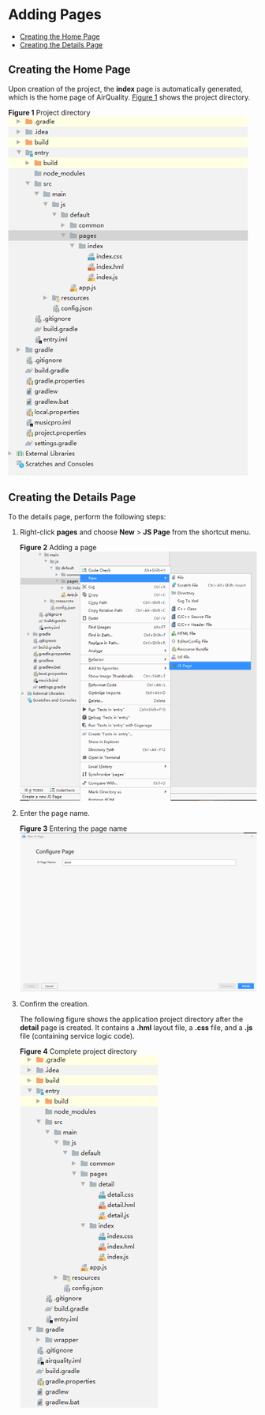 # Adding Pages<a name="EN-US_TOPIC_0000001054607703"></a>

-   [Creating the Home Page](#section16935511143715)
-   [Creating the Details Page](#section122131729173819)

## Creating the Home Page<a name="section16935511143715"></a>

Upon creation of the project, the  **index**  page is automatically generated, which is the home page of AirQuality.  [Figure 1](#fig16545205773718)  shows the project directory.

**Figure  1**  Project directory<a name="fig16545205773718"></a>  
![](figure/project-directory.png "project-directory")

## Creating the Details Page<a name="section122131729173819"></a>

To the details page, perform the following steps:

1.  Right-click  **pages**  and choose  **New**  \>  **JS Page**  from the shortcut menu.

    **Figure  2**  Adding a page<a name="fig18740145216410"></a>  
    ![](figure/adding-a-page.png "adding-a-page")

2.  Enter the page name.

    **Figure  3**  Entering the page name<a name="fig48491266714"></a>  
    ![](figure/entering-the-page-name.png "entering-the-page-name")

3.  Confirm the creation.

    The following figure shows the application project directory after the  **detail**  page is created. It contains a  **.hml**  layout file, a  **.css**  file, and a  **.js**  file \(containing service logic code\).

    **Figure  4**  Complete project directory<a name="fig103015177819"></a>  
    ![](figure/complete-project-directory.png "complete-project-directory")


